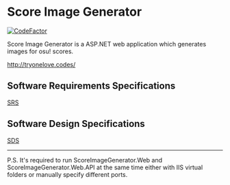  
# Score Image Generator
[![CodeFactor](https://www.codefactor.io/repository/github/tryonelove/scoreimagegenerator/badge)](https://www.codefactor.io/repository/github/tryonelove/scoreimagegenerator)

Score Image Generator is a ASP.NET web application which generates images for osu! scores.

http://tryonelove.codes/

## Software Requirements Specifications
[SRS](Documentation/Software%20Requirements%20Specifications.md)
## Software Design Specifications
[SDS](Documentation/Software%20Design%20Specifications.md)

---

P.S. It's required to run ScoreImageGenerator.Web and ScoreImageGenerator.Web.API at the same time either with IIS virtual folders or manually specify different ports.
